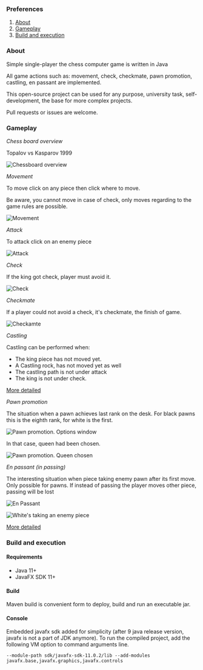 ### Preferences

1. [About](#about)
2. [Gameplay](#gameplay)
3. [Build and execution](#build-and-execution)


### About


Simple single-player the chess computer game is written in Java

All game actions such as: movement, check, checkmate, pawn promotion, castling, en passant are implemented.

This open-source project can be used for any purpose, university task, self-development, the base for more complex projects.

Pull requests or issues are welcome.


### Gameplay


*Chess board overview*

Topalov vs Kasparov 1999

![Chessboard overview](https://github.com/kurisumakise2011/chess/raw/master/readme/chessboard.png)

*Movement*

To move click on any piece then click where to move.

Be aware, you cannot move in case of check, only moves regarding to the game rules are possible.

![Movement](https://github.com/kurisumakise2011/chess/raw/master/readme/movement.png)

*Attack*

To attack click on an enemy piece

![Attack](https://github.com/kurisumakise2011/chess/raw/master/readme/struggle.png)

*Check*

If the king got check, player must avoid it.

![Check](https://github.com/kurisumakise2011/chess/raw/master/readme/check.png)

*Checkmate*

If a player could not avoid a check, it's checkmate, the finish of game.

![Checkamte](https://github.com/kurisumakise2011/chess/raw/master/readme/checkmate.png)


*Castling*

Castling can be performed when:

* The king piece has not moved yet.
* A Castling rock, has not moved yet as well
* The castling path is not under attack
* The king is not under check.

[More detailed](https://en.wikipedia.org/wiki/Castling)


*Pawn promotion*


The situation when a pawn achieves last rank on the desk. 
For black pawns this is the eighth rank, for white is the first.

![Pawn promotion. Options window](https://github.com/kurisumakise2011/chess/raw/master/readme/promotion_1.png)

In that case, queen had been chosen.

![Pawn promotion. Queen chosen](https://github.com/kurisumakise2011/chess/raw/master/readme/promotion_2.png)

*En passant (in passing)*

The interesting situation when piece taking enemy pawn after its first move.
Only possible for pawns. If instead of passing the player moves other piece, passing will be lost

![En Passant](https://github.com/kurisumakise2011/chess/raw/master/readme/passant_1.png)

![White's taking an enemy piece](https://github.com/kurisumakise2011/chess/raw/master/readme/passant_2.png)

[More detailed](https://en.wikipedia.org/wiki/En_passant)


### Build and execution

#### Requirements

* Java 11+
* JavaFX SDK 11+

#### Build

Maven build is convenient form to deploy, build and run an executable jar.


#### Console

Embedded javafx sdk added for simplicity (after 9 java release version, javafx is not a part of JDK anymore). To run the compiled project, add the following VM option to command arguments line.

```--module-path sdk/javafx-sdk-11.0.2/lib --add-modules javafx.base,javafx.graphics,javafx.controls```

